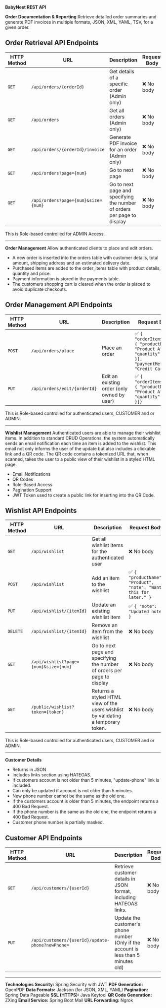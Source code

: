 **BabyNest REST API**

**Order Documentation & Reporting**
Retrieve detailed order summaries and generate PDF invoices in multiple formats, JSON, XML, YAML, TSV, for a given order. 

## Order Retrieval API Endpoints
| HTTP Method | URL                      | Description                    | Request Body |
|------------|--------------------------|--------------------------------|---------------|
| `GET`      | `/api/orders/{orderId}`      | Get details of a specific order (Admin only)     | ❌ No body |
| `GET`      | `/api/orders`                | Get all orders (Admin only)                      | ❌ No body |
| `GET`      | `/api/orders/{orderId}/invoice` | Generate PDF invoice for an order (Admin only)   | ❌ No body |
| `GET`      | `/api/orders?page={num}`     | Go to next page   | ❌ No body |
| `GET`      | `/api/orders?page={num}&size={num}`     | Go to next page and specifying the number of orders per page to display   | ❌ No body |

This is Role-based controlled for ADMIN Access.

---

**Order Management**
Allow authenticated clients to place and edit orders.
- A new order is inserted into the orders table with customer details, total amount, shipping address and an estimated delivery date.
- Purchased items are added to the order_items table with product details, quantity and price.
- Payment information is stored in the payments table.
- The customers shopping cart is cleared when the order is placed to avoid duplicate checkouts.


## Order Management API Endpoints
| HTTP Method | URL                      | Description                    | Request Body |
|------------|--------------------------|--------------------------------|---------------|
| `POST`     | `/api/orders/place`     | Place an order                 | ✅ `{ "orderItems": [ { "productName": "Product A", "quantity": 1 }], "paymentMethod": "Credit Card"}` |
| `PUT`      | `/api/orders/edit/{orderId}` | Edit an existing order  (only owned by user)   | ✅ `{ "orderItems": [ { "productName": "Product A", "quantity": 1 }]}` |

This is Role-based controlled for authenticated users, CUSTOMER and or ADMIN.

---

**Wishlist Management**
Authenticated users are able to manage their wishlist items. In addition to standard CRUD Operations, the system automatically sends an email notification each time an item is added to the wishlist. This email not only informs the user of the update but also includes a clickable link and a QR code. The QR code contains a tokenized URL that, when scanned, takes the user to a public view of their wishlist in a  styled HTML page.
  
- Email Notifications
- QR Codes
- Role-Based Access
- Pagination Support
- JWT Token used to create a public link for inserting into the QR Code.

## Wishlist API Endpoints

| HTTP Method | URL                      | Description                                    | Request Body |
|------------|--------------------------|--------------------------------|---------------|
| `GET`      | `/api/wishlist`          | Get all wishlist items for the authenticated user | ❌ No body |
| `POST`     | `/api/wishlist`          | Add an item to the wishlist    | ✅ `{ "productName": "Product", "note": "Want this for later." }` |
| `PUT`      | `/api/wishlist/{itemId}` | Update an existing wishlist item | ✅ `{ "note": "Updated note" }` |
| `DELETE`   | `/api/wishlist/{itemId}` | Remove an item from the wishlist | ❌ No body |
| `GET`      | `/api/wishlist?page={num}&size={num}`     | Go to next page and specifying the number of orders per page to display   | ❌ No body |
| `GET`      | `/public/wishlist?token={token}`     | Returns a styled HTML view of the users wishlist by validating a temporary token.   | ❌ No body |

This is Role-based controlled for authenticated users, CUSTOMER and or ADMIN.

---

**Customer Details**

  - Returns in JSON
  - Includes links section using HATEOAS.
  - If customers account is not older than 5 minutes, "update-phone" link is included.
  - Can only be updated if account is not older than 5 minutes.
  - New phone number cannot be the same as the old one.
  - If the customers account is older than 5 minutes, the endpoint returns a 400 Bad Request.
  - If the phone number is the same as the old one, the endpoint returns a 400 Bad Request.
  - Customer phone number is partially masked. 

## Customer API Endpoints

| HTTP Method | URL                                       | Description                                         | Request Body |
|------------|------------------------------------------|-----------------------------------------------------|--------------|
| `GET`      | `/api/customers/{userId}`               | Retrieve customer details in JSON format, including HATEOAS links. | ❌ No body |
| `PUT`      | `/api/customers/{userId}/update-phone?newPhone=` | Update the customer's phone number (Only if the account is less than 5 minutes old) | ❌ No body |

---

**Technologies**
**Security:** Spring Security with JWT
**PDF Generation:** OpenPDF
**Data Formats:** Jackson (for JSON, XML, YAML)
**Pagination:** Spring Data Pageable
**SSL (HTTPS):** Java Keytool
**QR Code Generation:** ZXing
**Email Service:** Spring Boot Mail
**URL Forwarding:** Ngrok

